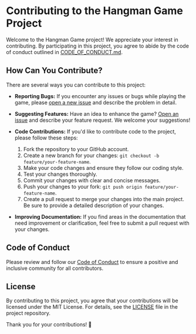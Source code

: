 # Contributing to the Hangman Game Project

Welcome to the Hangman Game project! We appreciate your interest in contributing. By participating in this project, you agree to abide by the code of conduct outlined in [CODE_OF_CONDUCT.md](CODE_OF_CONDUCT.md).

## How Can You Contribute?

There are several ways you can contribute to this project:

- **Reporting Bugs:** If you encounter any issues or bugs while playing the game, please [open a new issue](https://github.com/yourusername/hangman-game/issues) and describe the problem in detail.

- **Suggesting Features:** Have an idea to enhance the game? [Open an issue](https://github.com/yourusername/hangman-game/issues) and describe your feature request. We welcome your suggestions!

- **Code Contributions:** If you'd like to contribute code to the project, please follow these steps:
  1. Fork the repository to your GitHub account.
  2. Create a new branch for your changes: `git checkout -b feature/your-feature-name`.
  3. Make your code changes and ensure they follow our coding style.
  4. Test your changes thoroughly.
  5. Commit your changes with clear and concise messages.
  6. Push your changes to your fork: `git push origin feature/your-feature-name`.
  7. Create a pull request to merge your changes into the main project. Be sure to provide a detailed description of your changes.

- **Improving Documentation:** If you find areas in the documentation that need improvement or clarification, feel free to submit a pull request with your changes.

## Code of Conduct

Please review and follow our [Code of Conduct](CODE_OF_CONDUCT.md) to ensure a positive and inclusive community for all contributors.

## License

By contributing to this project, you agree that your contributions will be licensed under the MIT License. For details, see the [LICENSE](LICENSE) file in the project repository.

Thank you for your contributions! 🚀
